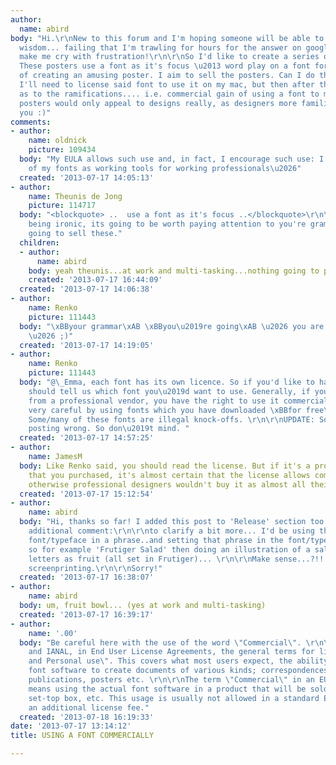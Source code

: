 ```yaml
---
author:
  name: abird
body: "Hi.\r\nNew to this forum and I'm hoping someone will be able to bestow their
  wisdom... failing that I'm trawling for hours for the answer on google and it'll
  make me cry with frustration!\r\n\r\nSo I'd like to create a series of posters.
  These posters use a font as it's focus \u2013 word play on a font for the purpose
  of creating an amusing poster. I aim to sell the posters. Can I do this? Clearly
  I'll need to license said font to use it on my mac, but then after that I'm unclear
  as to the ramifications.... i.e. commercial gain of using a font to my advantage.\r\n\r\nThe
  posters would only appeal to designs really, as designers more familiar with fonts/typefaces.\r\n\r\nHELP!!!!\r\n\r\nThank
  you :)"
comments:
- author:
    name: oldnick
    picture: 109434
  body: "My EULA allows such use and, in fact, I encourage such use: I like to think
    of my fonts as working tools for working professionals\u2026"
  created: '2013-07-17 14:05:13'
- author:
    name: Theunis de Jong
    picture: 114717
  body: "<blockquote> ..  use a font as it's focus ..</blockquote>\r\n\r\nUnless your
    being ironic, its going to be worth paying attention to you're grammar when your
    going to sell these."
  children:
  - author:
      name: abird
    body: yeah theunis...at work and multi-tasking...nothing going to print yet :)
    created: '2013-07-17 16:44:09'
  created: '2013-07-17 14:06:38'
- author:
    name: Renko
    picture: 111443
  body: "\xBByour grammar\xAB \xBByou\u2019re going\xAB \u2026 you are one evil jester
    \u2026 ;)"
  created: '2013-07-17 14:19:05'
- author:
    name: Renko
    picture: 111443
  body: "@\_Emma, each font has its own licence. So if you'd like to have advice you
    should tell us which font you\u2019d want to use. Generally, if you buy a font
    from a professional vendor, you have the right to use it commercially. But be
    very careful by using fonts which you have downloaded \xBBfor free\xAB somewhere.
    Some/many of these fonts are illegal knock-offs. \r\n\r\nUPDATE: Sorry, read your
    posting wrong. So don\u2019t mind. "
  created: '2013-07-17 14:57:25'
- author:
    name: JamesM
  body: Like Renko said, you should read the license. But if it's a professional font
    that you purchased, it's almost certain that the license allows commercial use,
    otherwise professional designers wouldn't buy it as almost all their work is commercial.
  created: '2013-07-17 15:12:54'
- author:
    name: abird
  body: "Hi, thanks so far! I added this post to 'Release' section too and made an
    additional comment:\r\n\r\nto clarify a bit more... I'd be using the name of the
    font/typeface in a phrase..and setting that phrase in the font/typeface I am referencing...
    so for example 'Frutiger Salad' then doing an illustration of a salad bowl using
    letters as fruit (all set in Frutiger)... \r\n\r\nMake sense...?!! Produced via
    screenprinting.\r\n\r\nSorry!"
  created: '2013-07-17 16:38:07'
- author:
    name: abird
  body: um, fruit bowl... (yes at work and multi-tasking)
  created: '2013-07-17 16:39:17'
- author:
    name: '.00'
  body: "Be careful here with the use of the word \"Commercial\". \r\n\r\nGenerally,
    and IANAL, in End User License Agreements, the general terms for license are \"Business
    and Personal use\". This covers what most users expect, the ability to use the
    font software to create documents of various kinds; correspondences, advertisements,
    publications, posters etc. \r\n\r\nThe term \"Commercial\" in an EULA generally
    means using the actual font software in a product that will be sold. Game, App,
    set-top box, etc. This usage is usually not allowed in a standard EULA and requires
    an additional license fee."
  created: '2013-07-18 16:19:33'
date: '2013-07-17 13:14:12'
title: USING A FONT COMMERCIALLY

---
```

